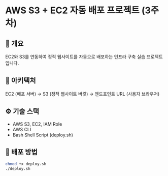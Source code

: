 # AWS S3 + EC2 자동 배포 프로젝트 (3주차)

## 📘 개요
EC2와 S3를 연동하여 정적 웹사이트를 자동으로 배포하는 인프라 구축 실습 프로젝트입니다.

## 🧱 아키텍처
EC2 (배포 서버) → S3 (정적 웹사이트 버킷) → 엔드포인트 URL (사용자 브라우저)

## ⚙️ 기술 스택
- AWS S3, EC2, IAM Role
- AWS CLI
- Bash Shell Script (deploy.sh)

## 🚀 배포 방법
```bash
chmod +x deploy.sh
./deploy.sh
